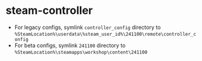 # steam-controller

* For legacy configs, symlink `controller_config` directory to `%SteamLocation%\userdata\%steam_user_id%\241100\remote\controller_config`
* For beta configs, symlink `241100` directory to `%SteamLocation%\steamapps\workshop\content\241100`
